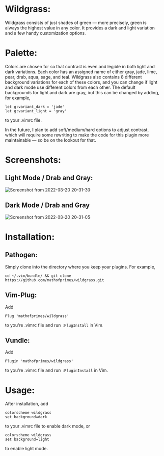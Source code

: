 # Wildgrass:

Wildgrass consists of just shades of green &mdash; more precisely, green is always the highest value in any color. It provides a dark and light variation and a few handy customization options.  

# Palette:

Colors are chosen for so that contrast is even and legible in both light and dark variations. Each color has an assigned name of either gray, jade, lime, pear, drab, aqua, sage, and teal. Wildgrass also contains 8 different background variations for each of these colors, and you can change if light and dark mode use different colors from each other. The default backgrounds for light and dark are gray, but this can be changed by adding, for example,

```
let g:variant_dark = 'jade'
let g:variant_light = 'gray'
```

to your .vimrc file. 

In the future, I plan to add soft/medium/hard options to adjust contrast, which will require some rewriting to make the code for this plugin more maintainable &mdash; so be on the lookout for that.

# Screenshots:

## Light Mode / Drab and Gray:

![Screenshot from 2022-03-20 20-31-30](https://user-images.githubusercontent.com/74194607/159192799-d03a2835-a307-4115-908d-16d07c65e93a.png)

## Dark Mode / Drab and Gray

![Screenshot from 2022-03-20 20-31-05](https://user-images.githubusercontent.com/74194607/159192812-93d92bd8-08c3-41a7-bf0c-8df72793224f.png)

# Installation:

## Pathogen:

Simply clone into the directory where you keep your plugins. For example, 

```
cd ~/.vim/bundle/ && git clone https://github.com/mathofprimes/wildgrass.git
```

## Vim-Plug:

Add 

```Plug 'mathofprimes/wildgrass'``` 

to you're .vimrc file and run ```:PlugInstall``` in Vim.

## Vundle: 

Add 

```Plugin 'mathofprimes/wildgrass'``` 

to you're .vimrc file and run ```:PluginInstall``` in Vim.

# Usage:

After installation, add

```
colorscheme wildgrass
set background=dark
```

to your .vimrc file to enable dark mode, or

```
colorscheme wildgrass
set background=light
```

to enable light mode.

